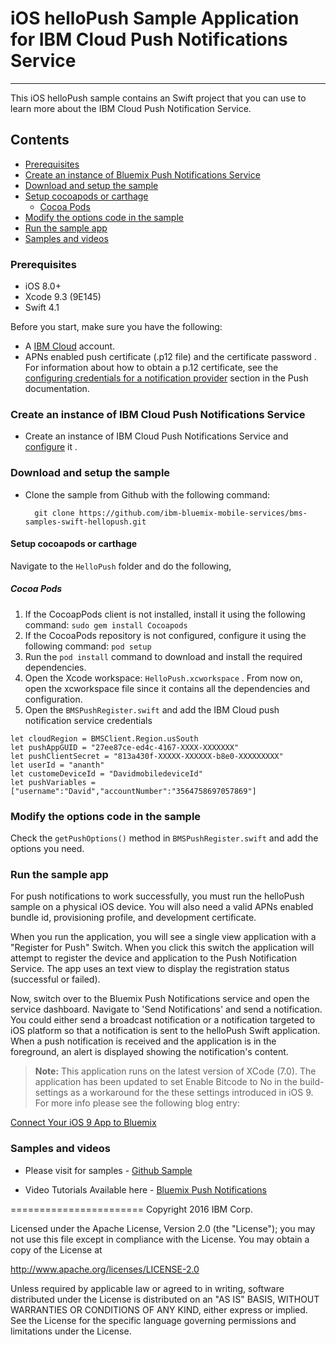 # iOS helloPush Sample Application for IBM Cloud Push Notifications Service 
---
This iOS helloPush sample contains an Swift project that you can use to learn more about the IBM Cloud Push Notification Service.

## Contents

- [Prerequisites](#prerequisites)
- [Create an instance of Bluemix Push Notifications Service](#create-an-instance-of-bluemix-push-notifications-service)
- [Download and setup the sample](#download-and-setup-the-sample)
- [Setup cocoapods or carthage](#setup-cocoapods-or-carthage)
  - [Cocoa Pods](#cocoa-pods)
- [Modify the options code in the sample](#modify-the-options-code-in-the-sample)
- [Run the sample app](#run-the-sample-app)
- [Samples and videos](#samples-and-videos)


### Prerequisites

* iOS 8.0+
* Xcode 9.3 (9E145)
* Swift 4.1

Before you start, make sure you have the following:

- A [IBM Cloud](http://bluemix.net) account.
- APNs enabled push certificate (.p12 file) and the certificate password . For information about how to obtain a p.12 certificate, see the [configuring credentials for a notification provider](https://www.ng.bluemix.net/docs/services/mobilepush/index.html#push_provider) section in the Push documentation.

### Create an instance of IBM Cloud Push Notifications Service
- Create an instance of IBM Cloud Push Notifications Service and [configure](https://console.ng.bluemix.net/docs/services/mobilepush/t_push_provider_ios.html) it .

### Download and setup the sample
- Clone the sample from Github with the following command:

    ```
      git clone https://github.com/ibm-bluemix-mobile-services/bms-samples-swift-hellopush.git
    ```

#### Setup cocoapods or carthage

Navigate to the `HelloPush` folder and do the following,

##### Cocoa Pods

1. If the CocoapPods client is not installed, install it using the following command: `sudo gem install Cocoapods`
2. If the CocoaPods repository is not configured, configure it using the following command: `pod setup`
3. Run the `pod install` command to download and install the required dependencies.
4. Open the Xcode workspace: `HelloPush.xcworkspace` . From now on, open the xcworkspace file since it contains all the dependencies and configuration.
5. Open the `BMSPushRegister.swift` and add the IBM Cloud push notification service credentials

```
let cloudRegion = BMSClient.Region.usSouth
let pushAppGUID = "27ee87ce-ed4c-4167-XXXX-XXXXXXX"
let pushClientSecret = "813a430f-XXXXX-XXXXXX-b8e0-XXXXXXXXX"
let userId = "ananth"
let customeDeviceId = "DavidmobiledeviceId"
let pushVariables = ["username":"David","accountNumber":"3564758697057869"]

```


### Modify the options code in the sample

Check the `getPushOptions()` method in `BMSPushRegister.swift` and add the options you need.


### Run the sample app
For push notifications to work successfully, you must run the helloPush sample on a physical iOS device. You will also need a valid APNs enabled bundle id, provisioning profile, and development certificate.

When you run the application, you will see a single view application with a "Register for Push" Switch. When you click this switch the application will attempt to register the device and application to the Push Notification Service. The app uses an text view to display the registration status (successful or failed).

Now, switch over to the Bluemix Push Notifications service and open the service dashboard.  Navigate to 'Send Notifications' and send a notification.  You could either send a broadcast notification or a notification targeted to iOS platform so that a notification is sent to the helloPush Swift application.  When a push notification is received and the application is in the foreground, an alert is displayed showing the notification's content.

>**Note:** This application runs on the latest version of XCode (7.0). The application has been updated to set Enable Bitcode to No in the build-settings as a workaround for the these settings introduced in iOS 9. For more info please see the following blog entry:

[Connect Your iOS 9 App to Bluemix](https://developer.ibm.com/bluemix/2015/09/16/connect-your-ios-9-app-to-bluemix/)


### Samples and videos

* Please visit for samples - [Github Sample](https://github.com/ibm-bluemix-mobile-services/bms-samples-swift-hellopush)

* Video Tutorials Available here - [Bluemix Push Notifications](https://www.youtube.com/channel/UCRr2Wou-z91fD6QOYtZiHGA)

=======================
Copyright 2016 IBM Corp.

Licensed under the Apache License, Version 2.0 (the "License");
you may not use this file except in compliance with the License.
You may obtain a copy of the License at

http://www.apache.org/licenses/LICENSE-2.0

Unless required by applicable law or agreed to in writing, software
distributed under the License is distributed on an "AS IS" BASIS,
WITHOUT WARRANTIES OR CONDITIONS OF ANY KIND, either express or implied.
See the License for the specific language governing permissions and
limitations under the License.

